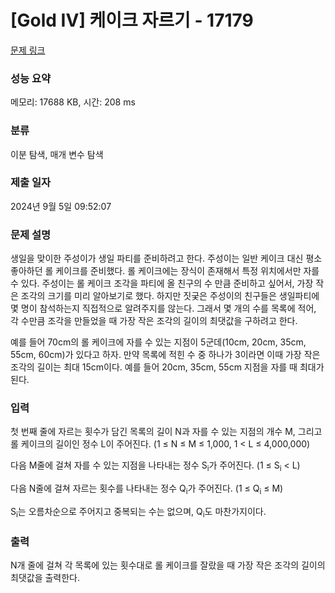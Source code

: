 # [Gold IV] 케이크 자르기 - 17179 

[문제 링크](https://www.acmicpc.net/problem/17179) 

### 성능 요약

메모리: 17688 KB, 시간: 208 ms

### 분류

이분 탐색, 매개 변수 탐색

### 제출 일자

2024년 9월 5일 09:52:07

### 문제 설명

<p>생일을 맞이한 주성이가 생일 파티를 준비하려고 한다. 주성이는 일반 케이크 대신 평소 좋아하던 롤 케이크를 준비했다. 롤 케이크에는 장식이 존재해서 특정 위치에서만 자를 수 있다. 주성이는 롤 케이크 조각을 파티에 올 친구의 수 만큼 준비하고 싶어서, 가장 작은 조각의 크기를 미리 알아보기로 했다. 하지만 짓궂은 주성이의 친구들은 생일파티에 몇 명이 참석하는지 직접적으로 알려주지를 않는다. 그래서 몇 개의 수를 목록에 적어, 각 수만큼 조각을 만들었을 때 가장 작은 조각의 길이의 최댓값을 구하려고 한다.</p>

<p>예를 들어 70cm의 롤 케이크에 자를 수 있는 지점이 5군데(10cm, 20cm, 35cm, 55cm, 60cm)가 있다고 하자. 만약 목록에 적힌 수 중 하나가 3이라면 이때 가장 작은 조각의 길이는 최대 15cm이다. 예를 들어 20cm, 35cm, 55cm 지점을 자를 때 최대가 된다.</p>

### 입력 

 <p>첫 번째 줄에 자르는 횟수가 담긴 목록의 길이 N과 자를 수 있는 지점의 개수 M, 그리고 롤 케이크의 길이인 정수 L이 주어진다. (1 ≤ N ≤ M ≤ 1,000, 1 < L ≤ 4,000,000)</p>

<p>다음 M줄에 걸쳐 자를 수 있는 지점을 나타내는 정수 S<sub>i</sub>가 주어진다. (1 ≤ S<sub>i</sub> < L)</p>

<p>다음 N줄에 걸쳐 자르는 횟수를 나타내는 정수 Q<sub>i</sub>가 주어진다. (1 ≤ Q<sub>i</sub> ≤ M)</p>

<p>S<sub>i</sub>는 오름차순으로 주어지고 중복되는 수는 없으며, Q<sub>i</sub>도 마찬가지이다.</p>

### 출력 

 <p>N개 줄에 걸쳐 각 목록에 있는 횟수대로 롤 케이크를 잘랐을 때 가장 작은 조각의 길이의 최댓값을 출력한다.</p>

